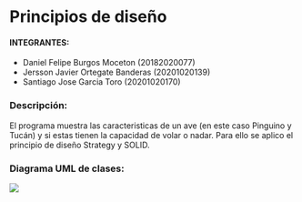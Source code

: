 <h1>Principios de diseño</h1>

<h4>INTEGRANTES: </h4>

  <ul>

   <li>Daniel Felipe Burgos Moceton (20182020077)</li>
   <li>Jersson Javier Ortegate Banderas (20201020139)</li>
   <li>Santiago Jose Garcia Toro (20201020170)</li>

  </ul>

<div>
    <h3>Descripción:</h3>
    <p>El programa muestra las caracteristicas de un ave (en este caso Pinguino y Tucán) y si estas tienen la capacidad de volar o nadar.
        Para ello se aplico el principio de diseño Strategy y SOLID.</p>

</div>
<div>
        <h3>Diagrama UML de clases: </h3>
        <img src="../PruebaReadme/assets/imagen.png">
</div>
